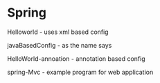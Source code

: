 # Spring

Helloworld - uses xml based config

javaBasedConfig - as the name says

HelloWorld-annoation - annotation based config

spring-Mvc - example program for web application
